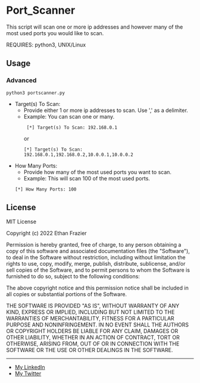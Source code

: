 Port_Scanner
===========================

This script will scan one or more ip addresses and however many of the most used ports you would like to scan.

REQUIRES:
 python3, UNIX/Linux

Usage
-----

### Advanced
```shell
python3 portscanner.py
```

* Target(s) To Scan:
  * Provide either 1 or more ip addresses to scan.
    Use ',' as a delimiter.
  * Example: You can scan one or many.
    ```shell
     [*] Target(s) To Scan: 192.168.0.1
     ```
     or
     ```shell
     [*] Target(s) To Scan: 192.168.0.1,192.168.0.2,10.0.0.1,10.0.0.2  
     ```
* How Many Ports:
  * Provide how many of the most used ports you want to scan.
  * Example: This will scan 100 of the most used ports.
  ```shell
  [*] How Many Ports: 100
  ```

License
-------

MIT License

Copyright (c) 2022 Ethan Frazier

Permission is hereby granted, free of charge, to any person obtaining a copy
of this software and associated documentation files (the "Software"), to deal
in the Software without restriction, including without limitation the rights
to use, copy, modify, merge, publish, distribute, sublicense, and/or sell
copies of the Software, and to permit persons to whom the Software is
furnished to do so, subject to the following conditions:

The above copyright notice and this permission notice shall be included in all
copies or substantial portions of the Software.

THE SOFTWARE IS PROVIDED "AS IS", WITHOUT WARRANTY OF ANY KIND, EXPRESS OR
IMPLIED, INCLUDING BUT NOT LIMITED TO THE WARRANTIES OF MERCHANTABILITY,
FITNESS FOR A PARTICULAR PURPOSE AND NONINFRINGEMENT. IN NO EVENT SHALL THE
AUTHORS OR COPYRIGHT HOLDERS BE LIABLE FOR ANY CLAIM, DAMAGES OR OTHER
LIABILITY, WHETHER IN AN ACTION OF CONTRACT, TORT OR OTHERWISE, ARISING FROM,
OUT OF OR IN CONNECTION WITH THE SOFTWARE OR THE USE OR OTHER DEALINGS IN THE
SOFTWARE.

***
* [My LinkedIn](https://www.linkedin.com/in/ethan-frazier-51360365)
* [My Twitter](https://twitter.com/zazenstate91)
